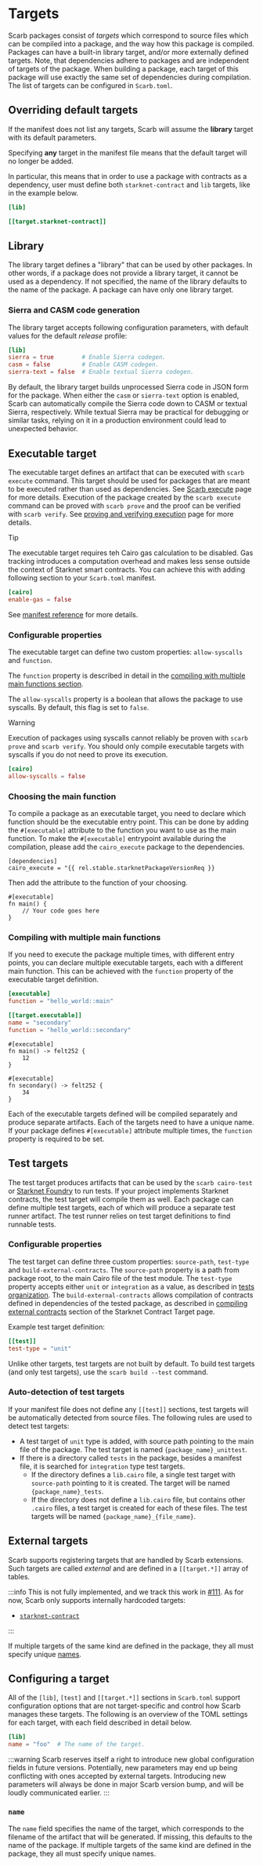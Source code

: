<script setup>
import { data as rel } from "../../github.data";
</script>

# Targets

Scarb packages consist of _targets_ which correspond to source files which can be compiled into a package, and the way
how this package is compiled.
Packages can have a built-in library target, and/or more externally defined targets.
Note, that dependencies adhere to packages and are independent of targets of the package.
When building a package, each target of this package will use exactly the same set of dependencies during compilation.
The list of targets can be configured in `Scarb.toml`.

## Overriding default targets

If the manifest does not list any targets, Scarb will assume the **library** target with its default parameters.

Specifying **any** target in the manifest file means that the default target will no longer be added.

In particular, this means that in order to use a package with contracts as a dependency, user must define
both `starknet-contract` and `lib` targets, like in the example below.

```toml
[lib]

[[target.starknet-contract]]

```

## Library

The library target defines a "library" that can be used by other packages.
In other words, if a package does not provide a library target, it cannot be used as a dependency.
If not specified, the name of the library defaults to the name of the package.
A package can have only one library target.

### Sierra and CASM code generation

The library target accepts following configuration parameters, with default values for the default _release_ profile:

```toml
[lib]
sierra = true        # Enable Sierra codegen.
casm = false         # Enable CASM codegen.
sierra-text = false  # Enable textual Sierra codegen.
```

By default, the library target builds unprocessed Sierra code in JSON form for the package.
When either the `casm` or `sierra-text` option is enabled, Scarb can automatically compile the Sierra code down to CASM
or textual Sierra, respectively.
While textual Sierra may be practical for debugging or similar tasks, relying on it in a production environment could
lead to unexpected behavior.

## Executable target

The executable target defines an artifact that can be executed with `scarb execute` command.
This target should be used for packages that are meant to be executed rather than used as dependencies.
See [Scarb execute](../extensions/execute.md) page for more details.
Execution of the package created by the `scarb execute` command can be proved with `scarb prove` and the proof can be
verified with `scarb verify`.
See [proving and verifying execution](../extensions/prove-and-verify.md) page for more details.

> [!TIP]
> The executable target requires teh Cairo gas calculation to be disabled.
> Gas tracking introduces a computation overhead and makes less sense outside the context of Starknet smart contracts.
> You can achieve this with adding following section to your `Scarb.toml` manifest.
>
> ```toml
> [cairo]
> enable-gas = false
> ```
>
> See [manifest reference](../reference/manifest.md#cairo) for more details.

### Configurable properties

The executable target can define two custom properties: `allow-syscalls` and `function`.

The `function` property is described in detail in the [compiling with multiple main functions section](#compiling-with-multiple-main-functions).

The `allow-syscalls` property is a boolean that allows the package to use syscalls.
By default, this flag is set to `false`.

> [!WARNING]
> Execution of packages using syscalls cannot reliably be proven with `scarb prove` and `scarb verify`.
> You should only compile executable targets with syscalls if you do not need to prove its execution.

```toml
[cairo]
allow-syscalls = false
```

### Choosing the main function

To compile a package as an executable target, you need to declare which function should be the executable entry point.
This can be done by adding the `#[executable]` attribute to the function you want to use as the main function.
To make the `#[executable]` entrypoint available during the compilation, please add the `cairo_execute` package to the
dependencies.

```toml-vue
[dependencies]
cairo_execute = "{{ rel.stable.starknetPackageVersionReq }}
```

Then add the attribute to the function of your choosing.

```cairo
#[executable]
fn main() {
    // Your code goes here
}
```

### Compiling with multiple main functions

If you need to execute the package multiple times, with different entry points, you can declare multiple executable
targets, each with a different main function.
This can be achieved with the `function` property of the executable target definition.

```toml
[executable]
function = "hello_world::main"

[[target.executable]]
name = "secondary"
function = "hello_world::secondary"
```

```cairo
#[executable]
fn main() -> felt252 {
    12
}

#[executable]
fn secondary() -> felt252 {
    34
}
```

Each of the executable targets defined will be compiled separately and produce separate artifacts.
Each of the targets need to have a unique name.
If your package defines `#[executable]` attribute multiple times, the `function` property is required to be set.

## Test targets

The test target produces artifacts that can be used by the `scarb cairo-test` or [Starknet Foundry] to run tests.
If your project implements Starknet contracts, the test target will compile them as well.
Each package can define multiple test targets, each of which will produce a separate test runner artifact.
The test runner relies on test target definitions to find runnable tests.

### Configurable properties

The test target can define three custom properties: `source-path`, `test-type` and `build-external-contracts`.
The `source-path` property is a path from package root, to the main Cairo file of the test module.
The `test-type` property accepts either `unit` or `integration` as a value, as described in
[tests organization](../extensions/testing#tests-organization).
The `build-external-contracts` allows compilation of contracts defined in dependencies of the tested package, as
described in [compiling external contracts](../extensions/starknet/contract-target#compiling-external-contracts) section
of the Starknet Contract Target page.

Example test target definition:

```toml
[[test]]
test-type = "unit"
```

Unlike other targets, test targets are not built by default.
To build test targets (and only test targets), use the `scarb build --test` command.

### Auto-detection of test targets

If your manifest file does not define any `[[test]]` sections, test targets will be automatically detected
from source files.
The following rules are used to detect test targets:

- A test target of `unit` type is added, with source path pointing to the main file of the package.
  The test target is named `{package_name}_unittest`.
- If there is a directory called `tests` in the package, besides a manifest file, it is searched for `integration`
  type test targets.
  - If the directory defines a `lib.cairo` file, a single test target with `source-path` pointing to it is created.
    The target will be named `{package_name}_tests`.
  - If the directory does not define a `lib.cairo` file, but contains other `.cairo` files, a test target is created
    for each of these files. The test targets will be named `{package_name}_{file_name}`.

## External targets

Scarb supports registering targets that are handled by Scarb extensions.
Such targets are called _external_ and are defined in a `[[target.*]]` array of tables.

:::info
This is not fully implemented, and we track this work in [#111](https://github.com/software-mansion/scarb/issues/111).
As for now, Scarb only supports internally hardcoded targets:

- [`starknet-contract`](../extensions/starknet/contract-target)

:::

If multiple targets of the same kind are defined in the package, they all must specify unique [names](#name).

## Configuring a target

All of the `[lib]`, `[test]` and `[[target.*]]` sections in `Scarb.toml` support configuration options that are not
target-specific and control how Scarb manages these targets.
The following is an overview of the TOML settings for each target, with each field described in detail below.

```toml
[lib]
name = "foo"  # The name of the target.
```

:::warning
Scarb reserves itself a right to introduce new global configuration fields in future versions. Potentially, new
parameters may end up being conflicting with ones accepted by external targets. Introducing new parameters will always
be done in major Scarb version bump, and will be loudly communicated earlier.
:::

### `name`

The `name` field specifies the name of the target, which corresponds to the filename of the artifact that will be
generated.
If missing, this defaults to the name of the package.
If multiple targets of the same kind are defined in the package, they all must specify unique names.

[Starknet Foundry]: https://foundry-rs.github.io/starknet-foundry/
